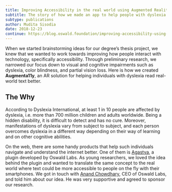 ```yaml
---
title: Improving Accessibility in the real world using Augmented Reality
subtitle: The story of how we made an app to help people with dyslexia
subtype: publications
author: Mudita Sisodia
date: 2018-12-23
continue: https://blog.oswald.foundation/improving-accessibility-using-augmented-reality-augmenta11y-f3937e08995f
---
```


When we started brainstorming ideas for our degree’s thesis project, we knew that we wanted to work towards improving how people interact with technology, specifically accessibility. Through preliminary research, we narrowed our focus down to visual and cognitive impairments such as dyslexia, color blindness, and partial vision loss. Here is how we created **Augmenta11y**, an AR solution for helping individuals with dyslexia read real-world text better.

## The Why

According to Dyslexia International, at least 1 in 10 people are affected by dyslexia, i.e. more than 700 million children and adults worldwide. Being a hidden disability, it is difficult to detect and has no cure. Moreover, manifestations of dyslexia vary from subject to subject, and each person overcomes dyslexia in a different way depending on their way of learning and on other cognitive abilities.

On the web, there are some handy products that help such individuals navigate and understand the internet better. One of them is [Agastya](/platform/agastya/), a plugin developed by Oswald Labs. As young researchers, we loved the idea behind the plugin and wanted to translate the same concept to the real world where text could be more accessible to people on the fly with their smartphones. We got in touch with [Anand Chowdhary](/team/anand/), CEO of Oswald Labs, and told him about our idea. He was very supportive and agreed to sponsor our research.